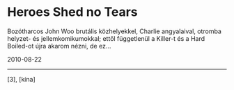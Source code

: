 # Heroes Shed no Tears

Bozótharcos John Woo brutális közhelyekkel, Charlie angyalaival, otromba helyzet- és jellemkomikumokkal; ettől függetlenül a Killer-t és a Hard Boiled-ot újra akarom nézni, de ez…

2010-08-22 

----

[3], [kína]